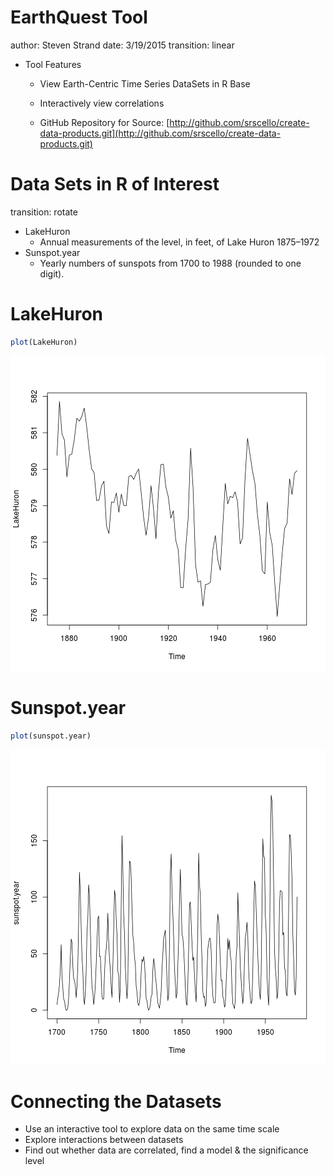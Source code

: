 EarthQuest Tool
========================================================
author: Steven Strand
date: 3/19/2015
transition: linear

* Tool Features
  * View Earth-Centric Time Series DataSets in R Base
  * Interactively view correlations
  
  * GitHub Repository for Source: [http://github.com/srscello/create-data-products.git](http://github.com/srscello/create-data-products.git)

Data Sets in R of Interest
========================================================

transition: rotate

* LakeHuron
  * Annual measurements of the level, in feet, of Lake Huron 1875–1972
* Sunspot.year
  * Yearly numbers of sunspots from 1700 to 1988 (rounded to one digit).

LakeHuron
========================================================

```r
plot(LakeHuron)
```

![plot of chunk unnamed-chunk-1](index-figure/unnamed-chunk-1-1.png)

Sunspot.year
========================================================

```r
plot(sunspot.year)
```

![plot of chunk unnamed-chunk-2](index-figure/unnamed-chunk-2-1.png)

Connecting the Datasets
========================================================

* Use an interactive tool to explore data on the same time scale
* Explore interactions between datasets
* Find out whether data are correlated, find a model & the significance level
